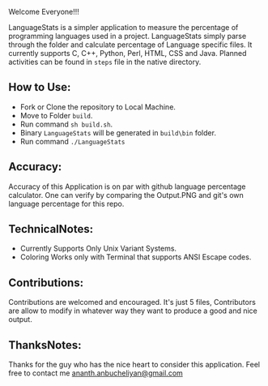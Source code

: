 Welcome Everyone!!!

LanguageStats is a simpler application to measure the percentage of programming languages used in a project. LanguageStats simply parse through the folder and calculate percentage of Language specific files. It currently supports C, C++, Python, Perl, HTML, CSS and Java. Planned activities can be found in `steps` file in the native directory.


## How to Use:
* Fork or Clone the repository to Local Machine.
* Move to Folder `build`.
* Run command `sh build.sh`.
* Binary `LanguageStats` will be generated in `build\bin` folder.
* Run command `./LanguageStats`

## Accuracy:
Accuracy of this Application is on par with github language percentage calculator. One can verify by comparing the Output.PNG and git's own language percentage for this repo.

## TechnicalNotes:
* Currently Supports Only Unix Variant Systems. 
* Coloring Works only with Terminal that supports ANSI Escape codes.
	
## Contributions:
Contributions are welcomed and encouraged. It's just 5 files, Contributors are allow to modify in whatever way they want to produce a good and nice output.
	
## ThanksNotes:
Thanks for the guy who has the nice heart to consider this application. Feel free to contact me ananth.anbucheliyan@gmail.com


